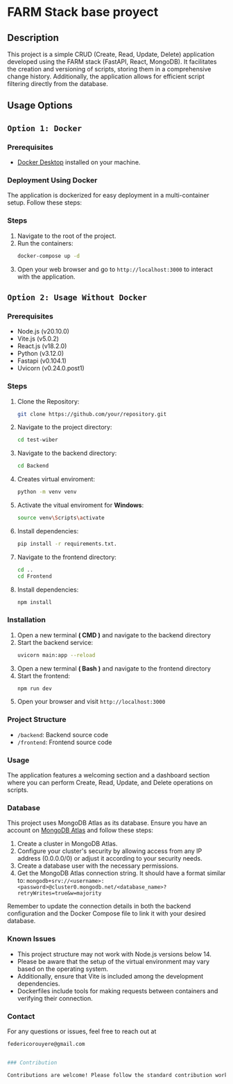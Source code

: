 # FARM Stack base proyect

## Description

This project is a simple CRUD (Create, Read, Update, Delete) application developed using the FARM stack (FastAPI, React, MongoDB). It facilitates the creation and versioning of scripts, storing them in a comprehensive change history. Additionally, the application allows for efficient script filtering directly from the database.

## Usage Options

## `Option 1: Docker`

### Prerequisites

- [Docker Desktop](https://www.docker.com/products/docker-desktop) installed on your machine.

### Deployment Using Docker

The application is dockerized for easy deployment in a multi-container setup. Follow these steps:

### Steps

1. Navigate to the root of the project.
2. Run the containers:
   ```bash
   docker-compose up -d

3. Open your web browser and go to `http://localhost:3000` to interact with the application.

## `Option 2: Usage Without Docker`

### Prerequisites

- Node.js (v20.10.0)
- Vite.js (v5.0.2)
- React.js (v18.2.0)
- Python (v3.12.0)
- Fastapi (v0.104.1)
- Uvicorn (v0.24.0.post1)

### Steps

1. Clone the Repository:
   ```bash
   git clone https://github.com/your/repository.git
2. Navigate to the project directory: 
   ```bash
   cd test-wiber
3. Navigate to the backend directory: 
   ```bash
   cd Backend
4. Creates virtual enviroment: 
   ```bash
   python -m venv venv
5. Activate the vitual enviroment for **Windows**: 
   ```bash
   source venv\Scripts\activate
6. Install dependencies: 
   ```bash
   pip install -r requirements.txt. 
7. Navigate to the frontend directory: 
   ```bash
   cd ..
   cd Frontend
8. Install dependencies: 
   ```bash
   npm install

### Installation

1. Open a new terminal **( CMD )** and navigate to the backend directory
2. Start the backend service: 
   ```bash
   uvicorn main:app --reload
3. Open a new terminal **( Bash )** and navigate to the frontend directory
4. Start the frontend: 
   ```bash
   npm run dev
5. Open your browser and visit `http://localhost:3000`

### Project Structure

- `/backend`: Backend source code
- `/frontend`: Frontend source code

### Usage

The application features a welcoming section and a dashboard section where you can perform Create, Read, Update, and Delete operations on scripts.

### Database

This project uses MongoDB Atlas as its database. Ensure you have an account on [MongoDB Atlas](https://www.mongodb.com/cloud/atlas) and follow these steps:

1. Create a cluster in MongoDB Atlas.
2. Configure your cluster's security by allowing access from any IP address (0.0.0.0/0) or adjust it according to your security needs.
3. Create a database user with the necessary permissions.
4. Get the MongoDB Atlas connection string. It should have a format similar to: `mongodb+srv://<username>:<password>@cluster0.mongodb.net/<database_name>?retryWrites=true&w=majority`

Remember to update the connection details in both the backend configuration and the Docker Compose file to link it with your desired database.

### Known Issues

 - This project structure may not work with Node.js versions below 14. 
 - Please be aware that the setup of the virtual environment may vary based on the operating system. 
 - Additionally, ensure that Vite is included among the development dependencies.
 - Dockerfiles include tools for making requests between containers and verifying their connection.

### Contact

For any questions or issues, feel free to reach out at 
```bash
federicorouyere@gmail.com


### Contribution

Contributions are welcome! Please follow the standard contribution workflow.


